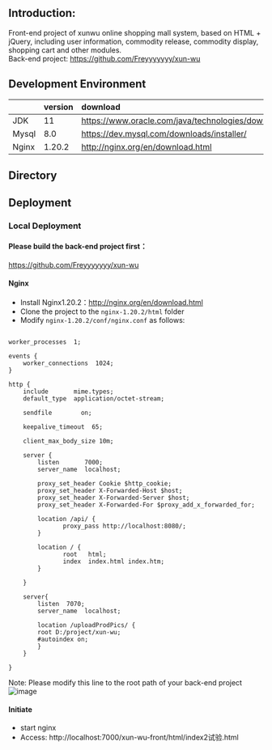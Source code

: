 ## Introduction:
Front-end project of xunwu online shopping mall system, based on HTML + jQuery, including user information, commodity release, commodity display, shopping cart and other modules. <br>
Back-end project: https://github.com/Freyyyyyyy/xun-wu

## Development Environment
| |version|download|
|:---|:---|:---|
|JDK|11|https://www.oracle.com/java/technologies/downloads/#java11|
|Mysql|8.0|https://dev.mysql.com/downloads/installer/|
|Nginx|1.20.2|http://nginx.org/en/download.html|

## Directory

## Deployment
### Local Deployment
#### Please build the back-end project first：
https://github.com/Freyyyyyyy/xun-wu
#### Nginx
* Install Nginx1.20.2：http://nginx.org/en/download.html
* Clone the project to the `nginx-1.20.2/html` folder
* Modify `nginx-1.20.2/conf/nginx.conf` as follows:
```

worker_processes  1;

events {
    worker_connections  1024;
}

http {
    include       mime.types;
    default_type  application/octet-stream;

    sendfile        on;

    keepalive_timeout  65;
    
    client_max_body_size 10m;

    server {
        listen       7000; 
        server_name  localhost;

        proxy_set_header Cookie $http_cookie;
        proxy_set_header X-Forwarded-Host $host;
        proxy_set_header X-Forwarded-Server $host;
        proxy_set_header X-Forwarded-For $proxy_add_x_forwarded_for;

        location /api/ {              
               proxy_pass http://localhost:8080/;        
        }
        
        location / {
               root   html; 
               index  index.html index.htm;  
        }           
        
    }
    
    server{
        listen  7070;
        server_name  localhost;

	    location /uploadProdPics/ {
		root D:/project/xun-wu;
		#autoindex on;
	    }
    }

}

```
Note: Please modify this line to the root path of your back-end project <br>
![image](https://user-images.githubusercontent.com/103989093/166082568-bc09727c-3c68-4014-a4a7-d6617623b742.png) <br>

#### Initiate
* start nginx
* Access: http://localhost:7000/xun-wu-front/html/index2试验.html
